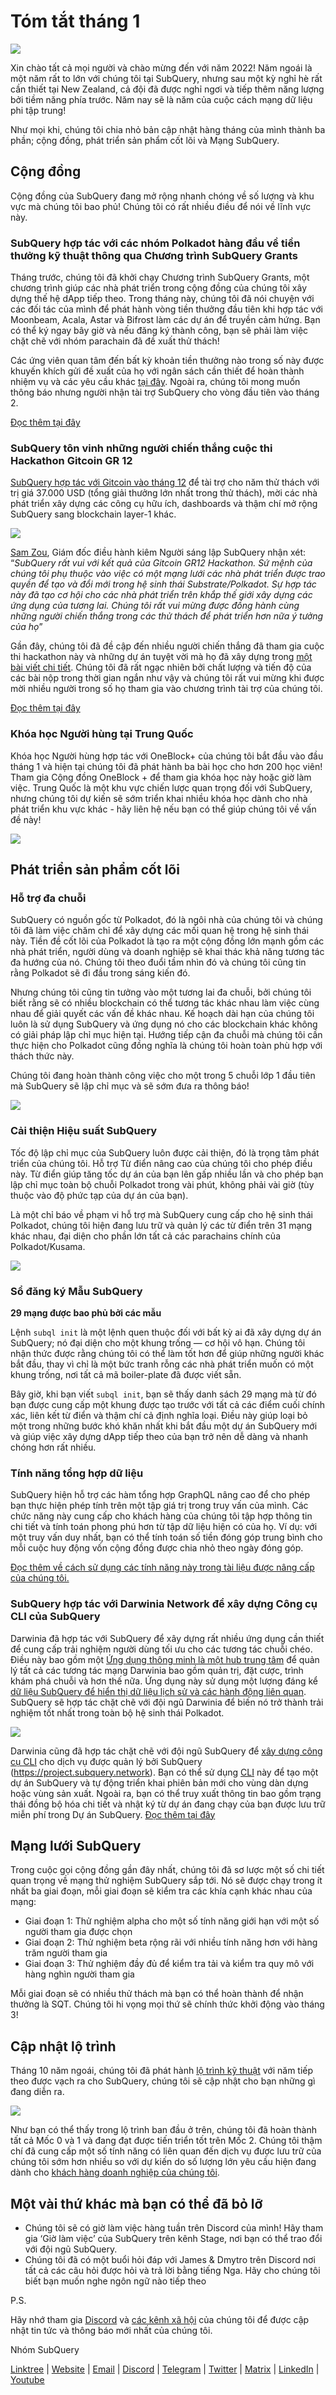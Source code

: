 # Tóm tắt tháng 1

![](https://miro.medium.com/max/1400/1*2IMAaY-YYyAdl7YfZqHTAg.png)

Xin chào tất cả mọi người và chào mừng đến với năm 2022! Năm ngoái là một năm rất to lớn với chúng tôi tại SubQuery, nhưng sau một kỳ nghỉ hè rất cần thiết tại New Zealand, cả đội đã được nghỉ ngơi và tiếp thêm năng lượng bởi tiềm năng phía trước. Năm nay sẽ là năm của cuộc cách mạng dữ liệu phi tập trung!

Như mọi khi, chúng tôi chia nhỏ bản cập nhật hàng tháng của mình thành ba phần; cộng đồng, phát triển sản phẩm cốt lõi và Mạng SubQuery.

## Cộng đồng

Cộng đồng của SubQuery đang mở rộng nhanh chóng về số lượng và khu vực mà chúng tôi bao phủ! Chúng tôi có rất nhiều điều để nói về lĩnh vực này.

### SubQuery hợp tác với các nhóm Polkadot hàng đầu về tiền thưởng kỹ thuật thông qua Chương trình SubQuery Grants

Tháng trước, chúng tôi đã khởi chạy Chương trình SubQuery Grants, một chương trình giúp các nhà phát triển trong cộng đồng của chúng tôi xây dựng thế hệ dApp tiếp theo. Trong tháng này, chúng tôi đã nói chuyện với các đối tác của mình để phát hành vòng tiền thưởng đầu tiên khi hợp tác với Moonbeam, Acala, Astar và Bifrost làm các dự án để truyền cảm hứng. Bạn có thể ký ngay bây giờ và nếu đăng ký thành công, bạn sẽ phải làm việc chặt chẽ với nhóm parachain đã đề xuất thử thách!

Các ứng viên quan tâm đến bất kỳ khoản tiền thưởng nào trong số này được khuyến khích gửi đề xuất của họ với ngân sách cần thiết để hoàn thành nhiệm vụ và các yêu cầu khác [tại đây](https://docs.google.com/forms/d/e/1FAIpQLSfmMazkebKwNTWThBkVGaxf2Bg8s4aWZ0ZhwiMCtc9kv4sJHQ/viewform). Ngoài ra, chúng tôi mong muốn thông báo nhưng người nhận tài trợ SubQuery cho vòng đầu tiên vào tháng 2.

[Đọc thêm tại đây](../blogs/20220127-grants-bounties.md)

### SubQuery tôn vinh những người chiến thắng cuộc thi Hackathon Gitcoin GR 12

[SubQuery hợp tác với Gitcoin vào tháng 12](../blogs/20211120-gitcoin12-hackathon.md) để tài trợ cho năm thử thách với trị giá 37.000 USD (tổng giải thưởng lớn nhất trong thử thách), mời các nhà phát triển xây dựng các công cụ hữu ích, dashboards và thậm chí mở rộng SubQuery sang blockchain layer-1 khác.

![](https://miro.medium.com/max/1400/1*BUq3ah1ULNnvLjqxv_vzlQ.png)

[Sam Zou](https://twitter.com/zoujialiu), Giám đốc điều hành kiêm Người sáng lập SubQuery nhận xét: “_SubQuery rất vui với kết quả của Gitcoin GR12 Hackathon. Sứ mệnh của chúng tôi phụ thuộc vào việc có một mạng lưới các nhà phát triển được trao quyền để tạo và đổi mới trong hệ sinh thái Substrate/Polkadot. Sự hợp tác này đã tạo cơ hội cho các nhà phát triển trên khắp thế giới xây dựng các ứng dụng của tương lai. Chúng tôi rất vui mừng được đồng hành cùng những người chiến thắng trong các thử thách để phát triển hơn nữa ý tưởng của họ_”

Gần đây, chúng tôi đã đề cập đến nhiều người chiến thắng đã tham gia cuộc thi hackathon này và những dự án tuyệt vời mà họ đã xây dựng trong [một bài viết chi tiết](../blogs/20220120-gr12-winners.md). Chúng tôi đã rất ngạc nhiên bởi chất lượng và tiến độ của các bài nộp trong thời gian ngắn như vậy và chúng tôi rất vui mừng khi được mời nhiều người trong số họ tham gia vào chương trình tài trợ của chúng tôi.

[Đọc thêm tại đây](../blogs/20220120-gr12-winners.md)

### Khóa học Người hùng tại Trung Quốc

Khóa học Người hùng hợp tác với OneBlock+ của chúng tôi bắt đầu vào đầu tháng 1 và hiện tại chúng tôi đã phát hành ba bài học cho hơn 200 học viên! Tham gia Cộng đồng OneBlock + để tham gia khóa học này hoặc giờ làm việc. Trung Quốc là một khu vực chiến lược quan trọng đối với SubQuery, nhưng chúng tôi dự kiến sẽ sớm triển khai nhiều khóa học dành cho nhà phát triển khu vực khác - hãy liên hệ nếu bạn có thể giúp chúng tôi về vấn đề này!

![](https://miro.medium.com/max/1400/1*_8N000hX1WBM79ZbFyhvYQ.png)

## Phát triển sản phẩm cốt lõi

### Hỗ trợ đa chuỗi

SubQuery có nguồn gốc từ Polkadot, đó là ngôi nhà của chúng tôi và chúng tôi đã làm việc chăm chỉ để xây dựng các mối quan hệ trong hệ sinh thái này. Tiền đề cốt lõi của Polkadot là tạo ra một cộng đồng lớn mạnh gồm các nhà phát triển, người dùng và doanh nghiệp sẽ khai thác khả năng tương tác đa hướng của nó. Chúng tôi theo đuổi tầm nhìn đó và chúng tôi cũng tin rằng Polkadot sẽ đi đầu trong sáng kiến đó.

Nhưng chúng tôi cũng tin tưởng vào một tương lai đa chuỗi, bởi chúng tôi biết rằng sẽ có nhiều blockchain có thể tương tác khác nhau làm việc cùng nhau để giải quyết các vấn đề khác nhau. Kế hoạch dài hạn của chúng tôi luôn là sử dụng SubQuery và ứng dụng nó cho các blockchain khác không có giải pháp lập chỉ mục hiện tại. Hướng tiếp cận đa chuỗi mà chúng tôi cần thực hiện cho Polkadot cũng đồng nghĩa là chúng tôi hoàn toàn phù hợp với thách thức này.

Chúng tôi đang hoàn thành công việc cho một trong 5 chuỗi lớp 1 đầu tiên mà SubQuery sẽ lập chỉ mục và sẽ sớm đưa ra thông báo!

![](https://miro.medium.com/max/1400/1*jD1n5MSjeatjiaF5hY-Wjg.png)

### Cải thiện Hiệu suất SubQuery

Tốc độ lập chỉ mục của SubQuery luôn được cải thiện, đó là trọng tâm phát triển của chúng tôi. Hỗ trợ Từ điển nâng cao của chúng tôi cho phép điều này. Từ điển giúp tăng tốc dự án của bạn lên gấp nhiều lần và cho phép bạn lập chỉ mục toàn bộ chuỗi Polkadot trong vài phút, không phải vài giờ (tùy thuộc vào độ phức tạp của dự án của bạn).

Là một chỉ báo về phạm vi hỗ trợ mà SubQuery cung cấp cho hệ sinh thái Polkadot, chúng tôi hiện đang lưu trữ và quản lý các từ điển trên 31 mạng khác nhau, đại diện cho phần lớn tất cả các parachains chính của Polkadot/Kusama.

![](https://miro.medium.com/max/1400/1*WeMY5WnWZ_jvllxidhycUA.png)

### Sổ đăng ký Mẫu SubQuery

**29 mạng được bao phủ bởi các mẫu**

Lệnh `subql init` là một lệnh quen thuộc đối với bất kỳ ai đã xây dựng dự án SubQuery; nó đại diện cho một khung trống — cơ hội vô hạn. Chúng tôi nhận thức được rằng chúng tôi có thể làm tốt hơn để giúp những người khác bắt đầu, thay vì chỉ là một bức tranh rỗng các nhà phát triển muốn có một khung trống, nơi tất cả mã boiler-plate đã được viết sẵn.

Bây giờ, khi bạn viết `subql init`, bạn sẽ thấy danh sách 29 mạng mà từ đó bạn được cung cấp một khung được tạo trước với tất cả các điểm cuối chính xác, liên kết từ điển và thậm chí cả định nghĩa loại. Điều này giúp loại bỏ một trong những bước khó khăn nhất khi bắt đầu một dự án SubQuery mới và giúp việc xây dựng dApp tiếp theo của bạn trở nên dễ dàng và nhanh chóng hơn rất nhiều.

### Tính năng tổng hợp dữ liệu

SubQuery hiện hỗ trợ các hàm tổng hợp GraphQL nâng cao để cho phép bạn thực hiện phép tính trên một tập giá trị trong truy vấn của mình. Các chức năng này cung cấp cho khách hàng của chúng tôi tập hợp thông tin chi tiết và tính toán phong phú hơn từ tập dữ liệu hiện có của họ. Ví dụ: với một truy vấn duy nhất, bạn có thể tính toán số tiền đóng góp trung bình cho mỗi cuộc huy động vốn cộng đồng được chia nhỏ theo ngày đóng góp.

[Đọc thêm về cách sử dụng các tính năng này trong tài liệu được nâng cấp của chúng tôi.](https://doc.subquery.network/query/aggregate/)

### SubQuery hợp tác với Darwinia Network để xây dựng Công cụ CLI của SubQuery

Darwinia đã hợp tác với SubQuery để xây dựng rất nhiều ứng dụng cần thiết để cung cấp trải nghiệm người dùng tối ưu cho các tương tác chuỗi chéo. Điều này bao gồm một [Ứng dụng thông minh là một hub trung tâm](https://apps.darwinia.network/) để quản lý tất cả các tương tác mạng Darwinia bao gồm quản trị, đặt cược, trình khám phá chuỗi và hơn thế nữa. Ứng dụng này sử dụng một lượng đáng kể [dữ liệu SubQuery để hiển thị dữ liệu lịch sử và các hành động liên quan](https://explorer.subquery.network/subquery/darwinia-network/smart-app-crab). SubQuery sẽ hợp tác chặt chẽ với đội ngũ Darwinia để biến nó trở thành trải nghiệm tốt nhất trong toàn bộ hệ sinh thái Polkadot.

![](https://miro.medium.com/max/1200/1*bL2Csj9qyamD7txAheCTIg.gif)

Darwinia cũng đã hợp tác chặt chẽ với đội ngũ SubQuery để [xây dựng công cụ CLI](https://github.com/fewensa/subquery-cli) cho dịch vụ được quản lý bởi SubQuery (https://project.subquery.network). Bạn có thể sử dụng [CLI](https://github.com/fewensa/subquery-cli) này để tạo một dự án SubQuery và tự động triển khai phiên bản mới cho vùng dàn dựng hoặc vùng sản xuất. Ngoài ra, bạn có thể truy xuất thông tin bao gồm trạng thái đồng bộ hóa chi tiết và nhật ký từ dự án đang chạy của bạn được lưu trữ miễn phí trong Dự án SubQuery. [Đọc thêm tại đây](../customer_announcements/20220125-subquery-partners-with-darwinia-network-to-build-subquerys-cli-tool.md)

## Mạng lưới SubQuery

Trong cuộc gọi cộng đồng gần đây nhất, chúng tôi đã sơ lược một số chi tiết quan trọng về mạng thử nghiệm SubQuery sắp tới. Nó sẽ được chạy trong ít nhất ba giai đoạn, mỗi giai đoạn sẽ kiểm tra các khía cạnh khác nhau của mạng:

- Giai đoạn 1: Thử nghiệm alpha cho một số tính năng giới hạn với một số người tham gia được chọn
- Giai đoạn 2: Thử nghiệm beta rộng rãi với nhiều tính năng hơn với hàng trăm người tham gia
- Giai đoạn 3: Thử nghiệm đầy đủ để kiểm tra tải và kiểm tra quy mô với hàng nghìn người tham gia

Mỗi giai đoạn sẽ có nhiều thử thách mà bạn có thể hoàn thành để nhận thưởng là SQT. Chúng tôi hi vọng mọi thứ sẽ chính thức khởi động vào tháng 3!

## Cập nhật lộ trình

Tháng 10 năm ngoái, chúng tôi đã phát hành [lộ trình kỹ thuật](https://blog.subquery.network/blogs/20211029-roadmap-october.html) với năm tiếp theo được vạch ra cho SubQuery, chúng tôi sẽ cập nhật cho bạn những gì đang diễn ra.

![](https://miro.medium.com/max/1400/1*2a3SGrW-OG5pbw67jsavvw.jpeg)

Như bạn có thể thấy trong lộ trình ban đầu ở trên, chúng tôi đã hoàn thành tất cả Mốc 0 và 1 và đang đạt được tiến triển tốt trên Mốc 2. Chúng tôi thậm chí đã cung cấp một số tính năng có liên quan đến dịch vụ được lưu trữ của chúng tôi sớm hơn nhiều so với dự kiến do số lượng lớn yêu cầu hiện đang dành cho [khách hàng doanh nghiệp của chúng tôi](https://blog.subquery.network/blogs/20211228-enterprise-hosted.html).

## Một vài thứ khác mà bạn có thể đã bỏ lỡ

- Chúng tôi sẽ có giờ làm việc hàng tuần trên Discord của mình! Hãy tham gia ‘Giờ làm việc’ của SubQuery trên kênh Stage, nơi bạn có thể trao đổi với đội ngũ SubQuery.
- Chúng tôi đã có một buổi hỏi đáp với James & Dmytro trên Discord nơi tất cả các câu hỏi được hỏi và trả lời bằng tiếng Nga. Hãy cho chúng tôi biết bạn muốn nghe ngôn ngữ nào tiếp theo

P.S.

Hãy nhớ tham gia [Discord](https://discord.com/invite/subquery) và [các kênh xã hội](https://linktr.ee/subquerynetwork) của chúng tôi để được cập nhật tin tức và thông báo mới nhất của chúng tôi.

Nhóm SubQuery

[Linktree](https://linktr.ee/subquerynetwork) | [Website](https://subquery.network/) | [Email](hello@subquery.network) | [Discord](https://discord.com/invite/78zg8aBSMG) | [Telegram](https://t.me/subquerynetwork) | [Twitter](https://twitter.com/subquerynetwork) | [Matrix](https://matrix.to/#/#subquery:matrix.org) | [LinkedIn](https://www.linkedin.com/company/subquery) | [Youtube](https://www.youtube.com/channel/UCi1a6NUUjegcLHDFLr7CqLw)
